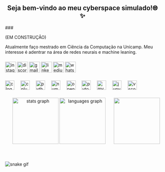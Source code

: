 <h2 align="center">Seja bem-vindo ao meu cyberspace simulado!🌐✨</h2>
<!--
<h2 align="center">Acesso liberado! Bem-vindo ao repositório simulado! 🌐✨</h2>
-->
###

(EM CONSTRUÇÂO)

<p align="left">Atualmente faço mestrado em Ciência da Computação na Unicamp. Meu interesse é adentrar na área de redes neurais e machine leaning.</p>

<!--
<p align="left">

**Iniciando Sequência de Apresentação...** ⚙️

Olá, Jogador! Eu sou Maria Angélica, mas você pode me chamar de Marry ou Allyndra no universo dos games 🎮. Neste GitHub, você está prestes a explorar um pouco do meu código-fonte, repleto das minhas missões na área de TI. 
Minha habilidade especial? Criatividade + Simplicidade. Meus projetos são desenhados para serem facilmente navegáveis, tanto por futuras versões de mim mesma quanto por qualquer aventureiro que decidir desbravar esse mundo. 
Meu objetivo final? Criar soluções que sejam tão eficientes quanto uma IA bem treinada e desbloquear novas tecnologias misteriosas. 
Atenção, alerta de caos: meu repositório está em fase de construção 🚧. Reorganizando e ajustando parâmetros, por favor, tenha paciência! 

**Missão Iniciada: Boas-Vindas ao Ciberespaço!** 🌐

 </p>    
-->



###

<div align="left">
  <img src="https://img.shields.io/static/v1?message=Instagram&logo=instagram&label=&color=E4405F&logoColor=white&labelColor=&style=for-the-badge" height="35" alt="instagram logo"  />
  <img src="https://img.shields.io/static/v1?message=Discord&logo=discord&label=&color=7289DA&logoColor=white&labelColor=&style=for-the-badge" height="35" alt="discord logo"  />
  <img src="https://img.shields.io/static/v1?message=Gmail&logo=gmail&label=&color=D14836&logoColor=white&labelColor=&style=for-the-badge" height="35" alt="gmail logo"  />
  <img src="https://img.shields.io/static/v1?message=LinkedIn&logo=linkedin&label=&color=0077B5&logoColor=white&labelColor=&style=for-the-badge" height="35" alt="linkedin logo"  />
  <img src="https://img.shields.io/static/v1?message=Medium&logo=medium&label=&color=12100E&logoColor=white&labelColor=&style=for-the-badge" height="35" alt="medium logo"  />
  <img src="https://img.shields.io/static/v1?message=Whatsapp&logo=whatsapp&label=&color=25D366&logoColor=white&labelColor=&style=for-the-badge" height="35" alt="whatsapp logo"  />
</div>

###

<div align="left">
  <img src="https://cdn.jsdelivr.net/gh/devicons/devicon/icons/c/c-original.svg" height="30" alt="c logo"  />
  <img width="12" />
  <img src="https://cdn.jsdelivr.net/gh/devicons/devicon/icons/cplusplus/cplusplus-original.svg" height="30" alt="cplusplus logo"  />
  <img width="12" />
  <img src="https://cdn.jsdelivr.net/gh/devicons/devicon/icons/python/python-original.svg" height="30" alt="python logo"  />
  <img width="12" />
  <img src="https://cdn.jsdelivr.net/gh/devicons/devicon/icons/numpy/numpy-original.svg" height="30" alt="numpy logo"  />
  <img width="12" />
  <img src="https://cdn.jsdelivr.net/gh/devicons/devicon/icons/opencv/opencv-original.svg" height="30" alt="opencv logo"  />
  <img width="12" />
  <img src="https://cdn.jsdelivr.net/gh/devicons/devicon/icons/pytorch/pytorch-original.svg" height="30" alt="pytorch logo"  />
  <img width="12" />
  <img src="https://cdn.jsdelivr.net/gh/devicons/devicon/icons/mysql/mysql-original.svg" height="30" alt="mysql logo"  />
  <img width="12" />
  <img src="https://cdn.jsdelivr.net/gh/devicons/devicon/icons/jupyter/jupyter-original.svg" height="30" alt="jupyter logo"  />
  <img width="12" />
  <img src="https://cdn.jsdelivr.net/gh/devicons/devicon/icons/vscode/vscode-original.svg" height="30" alt="vscode logo"  />
</div>

###

<img align="right" height="150" src="https://media1.tenor.com/m/4bQvhHBO8xsAAAAC/cheshire-cat-alice-in-wonderland.gif"  />

###

<div align="center">
  <img src="https://github-readme-stats.vercel.app/api?username=MarryAngel&hide_title=false&hide_rank=false&show_icons=true&include_all_commits=true&count_private=true&disable_animations=false&theme=dracula&locale=en&hide_border=false" height="150" alt="stats graph"  />
  <img src="https://github-readme-stats.vercel.app/api/top-langs?username=MarryAngel&locale=en&hide_title=false&layout=compact&card_width=320&langs_count=5&theme=dracula&hide_border=false" height="150" alt="languages graph"  />
</div>

###

<br clear="both">

![snake gif](https://github.com/MarryAngel/MarryAngel/blob/output/github-contribution-grid-snake.svg)

###
